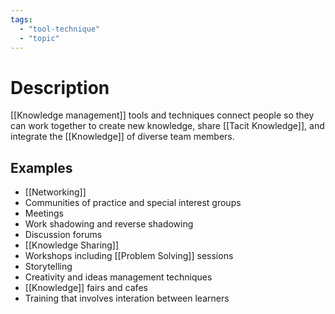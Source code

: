 ```yaml
---
tags:
  - "tool-technique"
  - "topic"
---
```

# Description
[[Knowledge management]] tools and techniques connect people so they can work together to create new knowledge, share [[Tacit Knowledge]], and integrate the [[Knowledge]] of diverse team members.
## Examples
- [[Networking]]
- Communities of practice and special interest groups
- Meetings
- Work shadowing and reverse shadowing
- Discussion forums
- [[Knowledge Sharing]]
- Workshops including [[Problem Solving]] sessions
- Storytelling
- Creativity and ideas management techniques
- [[Knowledge]] fairs and cafes
- Training that involves interation between learners
